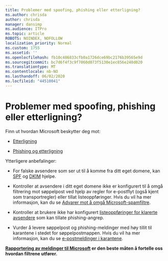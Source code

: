 ```yaml
---
title: Problemer med spoofing, phishing eller etterligning?
ms.author: chrisda
author: chrisda
manager: dansimp
ms.audience: ITPro
ms.topic: article
ROBOTS: NOINDEX, NOFOLLOW
localization_priority: Normal
ms.custom: 1755
ms.assetid: ''
ms.openlocfilehash: fb10c486833cfb0a1726dce69bc2176b39565e9d
ms.sourcegitcommit: bc7d6f4f3c9f7060d073f5130e1ec856e248d020
ms.translationtype: MT
ms.contentlocale: nb-NO
ms.lasthandoff: 06/02/2020
ms.locfileid: "44510041"
---
```

# <a name="issues-with-spoofing-phishing-or-impersonation"></a>Problemer med spoofing, phishing eller etterligning?

Finn ut hvordan Microsoft beskytter deg mot:

- [Etterligning](https://docs.microsoft.com/microsoft-365/security/office-365-security/anti-spoofing-protection)

- [Phishing og etterligning](https://docs.microsoft.com/microsoft-365/security/office-365-security/atp-anti-phishing)

Ytterligere anbefalinger:

- For falske avsendere som ser ut til å komme fra ditt eget domene, kan [SPF](https://docs.microsoft.com/microsoft-365/security/office-365-security/set-up-spf-in-office-365-to-help-prevent-spoofing) og [DKIM](https://docs.microsoft.com/microsoft-365/security/office-365-security/use-dkim-to-validate-outbound-email) hjelpe.

- Kontroller at avsendere i ditt eget domene ikke er konfigurert til å omgå filtrering mot søppelpost ved hjelp av regler for e-postflyt (også kjent som transportregler) eller tillat listeoppføringer. Hvis du vil ha mer informasjon, kan du se [Advarer mot å omgå Microsoft-spamfiltre](https://docs.microsoft.com/exchange/troubleshoot/antispam/cautions-against-bypassing-spam-filters).

- Kontroller at brukere ikke har konfigurert [listeoppføringer for klarerte avsendere](https://support.office.com/article/BE1BAEA0-BEAB-4A30-B968-9004332336CE) som kan tillate phishing-angrep.

- Vurder å levere søppelpost og phishing-meldinger med høy tillit til karantene i stedet for søppelpostmappen. Hvis du vil ha mer informasjon, kan du se [e-postmeldinger i karantene](https://docs.microsoft.com/microsoft-365/security/office-365-security/quarantine-email-messages).

**[Rapportering av meldinger til Microsoft](https://support.office.com/article/b5caa9f1-cdf3-4443-af8c-ff724ea719d2) er den beste måten å fortelle oss hvordan filtrene utfører.**
